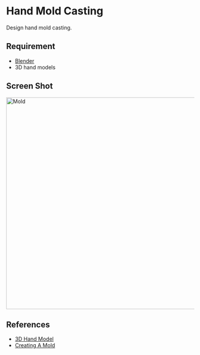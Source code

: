 # Hand Mold Casting
Design hand mold casting.

## Requirement
* [Blender](https://www.blender.org)
* 3D hand models
## Screen Shot
<img width="566" alt="Mold" src="https://user-images.githubusercontent.com/27751735/89605064-58c06b00-d875-11ea-8c23-7bc1eaceed18.png">

## References
* [3D Hand Model](https://www.blendswap.com/blend/16177)
* [Creating A Mold](https://www.youtube.com/watch?v=tv-icNtbrus)
